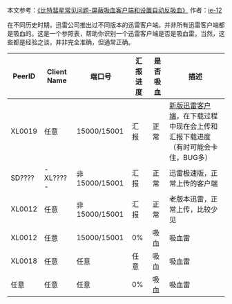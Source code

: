 本文参考：[《比特彗星常见问题-屏蔽吸血客户端和设置自动反吸血》](https://www.bilibili.com/read/cv26104181/) 作者：[ie-12](https://space.bilibili.com/390936347)

在不同历史时期，迅雷公司推出过不同版本的迅雷客户端。并非所有迅雷客户端都是吸血的。这是一个参照表，帮助你识别一个迅雷客户端是否是吸血雷。当然，这些都是经验之谈，并非完全准确，但通常正确。

| PeerID | Client Name | 端口号 | 汇报进度 | 是否吸血 | 描述 |
| --- | --- | ---- | ----- | --- | ---- |
| XL0019 | 任意 | 15000/15001 | 汇报 | 正常 | [新版迅雷客户端](https://www.cometbbs.com/t/%E8%BF%85%E9%9B%B7%E6%9C%89%E6%96%B0%E7%9A%84%E5%AE%A2%E6%88%B7%E7%AB%AFid-%E2%80%9Cxl0019%E2%80%9D%E4%BA%86/92154)，在下载过程中现在会上传和汇报下载进度（有时可能会卡住，BUG多） |
| SD???? | -XL????- | 非 15000/15001  | 汇报 | 正常 | 迅雷极速版，正常上传的客户端 |
| XL0012 | 任意 | 非 15000/15001 | 汇报 | 正常 | 老版本迅雷，正常上传，比较少见 |
| XL0012 | 任意 | 15000/15001 | 0% | 吸血 | 吸血雷 |
| XL0018 | 任意 | 任意 | 任意 | 吸血 | 吸血雷 |
| 任意 | 任意 | 任意 | 0% | 吸血 | 吸血雷 |


 

